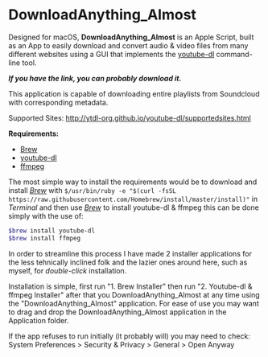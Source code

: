 # DownloadAnything_Almost




Designed for macOS, **DownloadAnything_Almost** is an Apple Script, built as an App to easily download and convert audio & video files from many different websites using a GUI that implements the [youtube-dl](https://youtube-dl.org/ ) command-line tool. 

***If you have the link, you can probably download it.***

This application is capable of downloading entire playlists from Soundcloud with corresponding metadata.

Supported Sites: http://ytdl-org.github.io/youtube-dl/supportedsites.html

**Requirements:**
- [Brew](https://brew.sh/)
- [youtube-dl](https://youtube-dl.org/)
- [ffmpeg](https://ffmpeg.org/)

The most simple way to install the requirements would be to download and install [*Brew*](https://brew.sh/) with  `$/usr/bin/ruby -e "$(curl -fsSL https://raw.githubusercontent.com/Homebrew/install/master/install)"` in *Terminal* and then use [*Brew*](https://brew.sh/) to install youtube-dl & ffmpeg this can be done simply with the use of:
```bash
$brew install youtube-dl
$brew install ffmpeg
```
	
In order to streamline this process I have made 2 installer applications for the less tehnically inclined folk and the lazier ones around here, such as myself, for *double-click* installation.

Installation is simple, first run "1. Brew Installer" then run "2. Youtube-dl & ffmpeg Installer" after that you DownloadAnything_Almost at any time using the "DownloadAnything_Almost" application. For ease of use you may want to drag and drop the DownloadAnything_Almost application in the Application folder.


If the app refuses to run initially (it probably will) you may need to check: System Preferences > Security & Privacy > General > Open Anyway
